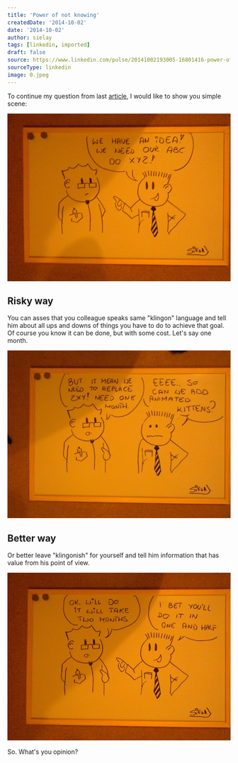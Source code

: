```yaml
---
title: 'Power of not knowing'
createdDate: '2014-10-02'
date: '2014-10-02'
author: sielay
tags: [linkedin, imported]
draft: false
source: https://www.linkedin.com/pulse/20141002193005-16801416-power-of-not-knowing/
sourceType: linkedin
image: 0.jpeg
---
```


To continue my question from last [article](/blog/2014-10-01-opinion-should-non-technical-people-participate-in-technology-development-process/), I would like to show you simple scene:

![](0.jpeg)

## Risky way

You can asses that you colleague speaks same "klingon" language and tell him about all ups and downs of things you have to do to achieve that goal. Of course you know it can be done, but with some cost. Let's say one month.

![](1.jpeg)

## Better way


Or better leave "klingonish" for yourself and tell him information that has value from his point of view.

![](2.jpeg)


So. What's you opinion?


